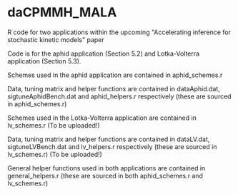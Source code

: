 # daCPMMH_MALA

R code for two applications within the upcoming "Accelerating inference for stochastic kinetic models" paper

Code is for the aphid application (Section 5.2) and Lotka-Volterra application (Section 5.3).

Schemes used in the aphid application are contained in aphid_schemes.r

Data, tuning matrix and helper functions are contained in dataAphid.dat, sigtuneAphidBench.dat and aphid_helpers.r respectively (these are sourced in aphid_schemes.r)

Schemes used in the Lotka-Volterra application are contained in lv_schemes.r (To be uploaded!)

Data, tuning matrix and helper functions are contained in dataLV.dat, sigtuneLVBench.dat and lv_helpers.r respectively (these are sourced in lv_schemes.r) (To be uploaded!)

General helper functions used in both applications are contained in general_helpers.r (these are sourced in both aphid_schemes.r and lv_schemes.r)
